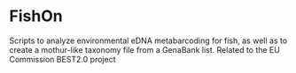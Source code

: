 # FishOn
Scripts to analyze environmental eDNA  metabarcoding for fish, as well as to create a mothur-like taxonomy file from a GenaBank list. Related to the EU Commission BEST2.0 project
